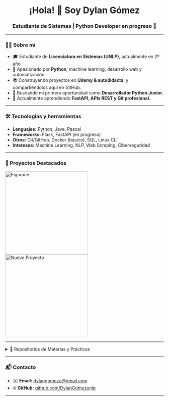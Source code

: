 
<!-- Encabezado animado -->
<h1 align="center">¡Hola! 👋 Soy Dylan Gómez</h1>
<h3 align="center">Estudiante de Sistemas | Python Developer en progreso 🚀</h3>

---

<!-- Breve presentación -->
### 👨‍💻 Sobre mí
- 🎓 Estudiante de **Licenciatura en Sistemas (UNLP)**, actualmente en 2º año.  
- 🐍 Apasionado por **Python**, machine learning, desarrollo web y automatización.  
- 📚 Construyendo proyectos en **Udemy & autodidacta**, y compartiéndolos aquí en GitHub.  
- 🚀 Buscando mi primera oportunidad como **Desarrollador Python Junior**.  
- 🌱 Actualmente aprendiendo **FastAPI, APIs REST y Git profesional.**

---

<!-- Skills técnicas -->
### 🛠️ Tecnologías y herramientas
- **Lenguajes:** Python, Java, Pascal  
- **Frameworks:** Flask, FastAPI (en progreso)  
- **Otros:** Git/GitHub, Docker (básico), SQL, Linux CLI  
- **Intereses:** Machine Learning, NLP, Web Scraping, Ciberseguridad

---

<!-- Sección de proyectos principales -->
### 🚀 Proyectos Destacados  
<a href="https://github.com/DylanGomezunlp/Figurace/tree/main/Figurace"><img width="263" src="https://denvercoder1-github-readme-stats.vercel.app/api/pin/?username=DylanGomezunlp&repo=Figurace&theme=react&bg_color=1F222E&title_color=ffffff&icon_color=F8D866&hide_border=true" alt="Figurace"></a>
<a href="https://github.com/DylanGomezunlp/[REPO-NUEVO]"><img width="263" src="https://denvercoder1-github-readme-stats.vercel.app/api/pin/?username=DylanGomezunlp&repo=[REPO-NUEVO]&theme=react&bg_color=1F222E&title_color=ffffff&icon_color=F8D866&hide_border=true" alt="Nuevo Proyecto"></a>

---

<!-- Materias y prácticas -->
<details>
<summary>📘 Repositorios de Materias y Prácticas</summary>
<br>
<a href="https://github.com/DylanGomezunlp/Practicas"><img width="263" src="https://denvercoder1-github-readme-stats.vercel.app/api/pin/?username=DylanGomezunlp&repo=Practicas&theme=react&bg_color=1F222E&title_color=ffffff&icon_color=F8D866&hide_border=true"></a>
</details>

---

<!-- Contacto -->
### 📬 Contacto
- ✉️ **Email:** [dylangomezu@gmail.com](mailto:dylangomezu@gmail.com)  
- 🌐 **GitHub:** [github.com/DylanGomezunlp](https://github.com/DylanGomezunlp)  
---
